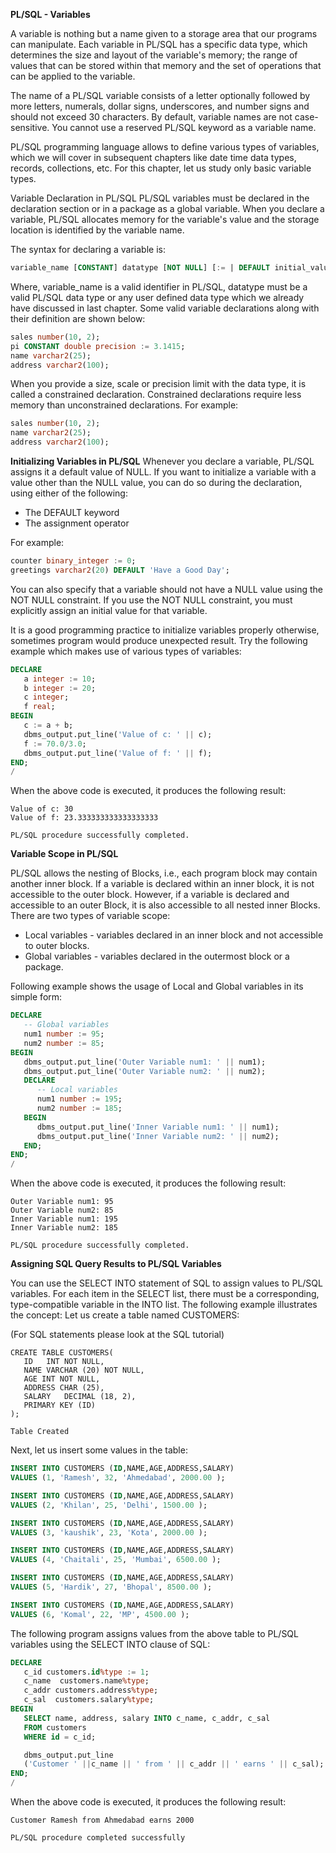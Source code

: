 **PL/SQL - Variables**

A variable is nothing but a name given to a storage area that our programs can manipulate. Each variable in PL/SQL has a specific data type, which determines the size and layout of the variable's memory; the range of values that can be stored within that memory and the set of operations that can be applied to the variable.

The name of a PL/SQL variable consists of a letter optionally followed by more letters, numerals, dollar signs, underscores, and number signs and should not exceed 30 characters. By default, variable names are not case-sensitive. You cannot use a reserved PL/SQL keyword as a variable name.

PL/SQL programming language allows to define various types of variables, which we will cover in subsequent chapters like date time data types, records, collections, etc. For this chapter, let us study only basic variable types.

Variable Declaration in PL/SQL
PL/SQL variables must be declared in the declaration section or in a package as a global variable. When you declare a variable, PL/SQL allocates memory for the variable's value and the storage location is identified by the variable name.

The syntax for declaring a variable is:
```sql
variable_name [CONSTANT] datatype [NOT NULL] [:= | DEFAULT initial_value]
```

Where, variable_name is a valid identifier in PL/SQL, datatype must be a valid PL/SQL data type or any user defined data type which we already have discussed in last chapter. Some valid variable declarations along with their definition are shown below:
```sql
sales number(10, 2);
pi CONSTANT double precision := 3.1415;
name varchar2(25);
address varchar2(100);
```

When you provide a size, scale or precision limit with the data type, it is called a constrained declaration. Constrained declarations require less memory than unconstrained declarations. For example:
```sql
sales number(10, 2);
name varchar2(25);
address varchar2(100);
```

**Initializing Variables in PL/SQL**
Whenever you declare a variable, PL/SQL assigns it a default value of NULL. If you want to initialize a variable with a value other than the NULL value, you can do so during the declaration, using either of the following:

* The DEFAULT keyword
* The assignment operator

For example:
```sql
counter binary_integer := 0;
greetings varchar2(20) DEFAULT 'Have a Good Day';
```

You can also specify that a variable should not have a NULL value using the NOT NULL constraint. If you use the NOT NULL constraint, you must explicitly assign an initial value for that variable.

It is a good programming practice to initialize variables properly otherwise, sometimes program would produce unexpected result. Try the following example which makes use of various types of variables:
```sql
DECLARE
   a integer := 10;
   b integer := 20;
   c integer;
   f real;
BEGIN
   c := a + b;
   dbms_output.put_line('Value of c: ' || c);
   f := 70.0/3.0;
   dbms_output.put_line('Value of f: ' || f);
END;
/
```

When the above code is executed, it produces the following result:
```
Value of c: 30
Value of f: 23.333333333333333333

PL/SQL procedure successfully completed.
```

**Variable Scope in PL/SQL**

PL/SQL allows the nesting of Blocks, i.e., each program block may contain another inner block. If a variable is declared within an inner block, it is not accessible to the outer block. However, if a variable is declared and accessible to an outer Block, it is also accessible to all nested inner Blocks. There are two types of variable scope:

* Local variables - variables declared in an inner block and not accessible to outer blocks.
* Global variables - variables declared in the outermost block or a package.

Following example shows the usage of Local and Global variables in its simple form:
```sql
DECLARE
   -- Global variables
   num1 number := 95;
   num2 number := 85;
BEGIN
   dbms_output.put_line('Outer Variable num1: ' || num1);
   dbms_output.put_line('Outer Variable num2: ' || num2);
   DECLARE
      -- Local variables
      num1 number := 195;
      num2 number := 185;
   BEGIN
      dbms_output.put_line('Inner Variable num1: ' || num1);
      dbms_output.put_line('Inner Variable num2: ' || num2);
   END;
END;
/
```

When the above code is executed, it produces the following result:
```
Outer Variable num1: 95
Outer Variable num2: 85
Inner Variable num1: 195
Inner Variable num2: 185

PL/SQL procedure successfully completed.
```

**Assigning SQL Query Results to PL/SQL Variables**

You can use the SELECT INTO statement of SQL to assign values to PL/SQL variables. For each item in the SELECT list, there must be a corresponding, type-compatible variable in the INTO list. The following example illustrates the concept: Let us create a table named CUSTOMERS:

(For SQL statements please look at the SQL tutorial)
```
CREATE TABLE CUSTOMERS(
   ID   INT NOT NULL,
   NAME VARCHAR (20) NOT NULL,
   AGE INT NOT NULL,
   ADDRESS CHAR (25),
   SALARY   DECIMAL (18, 2),
   PRIMARY KEY (ID)
);

Table Created
```

Next, let us insert some values in the table:
```sql
INSERT INTO CUSTOMERS (ID,NAME,AGE,ADDRESS,SALARY)
VALUES (1, 'Ramesh', 32, 'Ahmedabad', 2000.00 );

INSERT INTO CUSTOMERS (ID,NAME,AGE,ADDRESS,SALARY)
VALUES (2, 'Khilan', 25, 'Delhi', 1500.00 );

INSERT INTO CUSTOMERS (ID,NAME,AGE,ADDRESS,SALARY)
VALUES (3, 'kaushik', 23, 'Kota', 2000.00 );

INSERT INTO CUSTOMERS (ID,NAME,AGE,ADDRESS,SALARY)
VALUES (4, 'Chaitali', 25, 'Mumbai', 6500.00 );

INSERT INTO CUSTOMERS (ID,NAME,AGE,ADDRESS,SALARY)
VALUES (5, 'Hardik', 27, 'Bhopal', 8500.00 );

INSERT INTO CUSTOMERS (ID,NAME,AGE,ADDRESS,SALARY)
VALUES (6, 'Komal', 22, 'MP', 4500.00 );
```

The following program assigns values from the above table to PL/SQL variables using the SELECT INTO clause of SQL:
```sql
DECLARE
   c_id customers.id%type := 1;
   c_name  customers.name%type;
   c_addr customers.address%type;
   c_sal  customers.salary%type;
BEGIN
   SELECT name, address, salary INTO c_name, c_addr, c_sal
   FROM customers
   WHERE id = c_id;

   dbms_output.put_line
   ('Customer ' ||c_name || ' from ' || c_addr || ' earns ' || c_sal);
END;
/
```
When the above code is executed, it produces the following result:
```
Customer Ramesh from Ahmedabad earns 2000

PL/SQL procedure completed successfully
```
